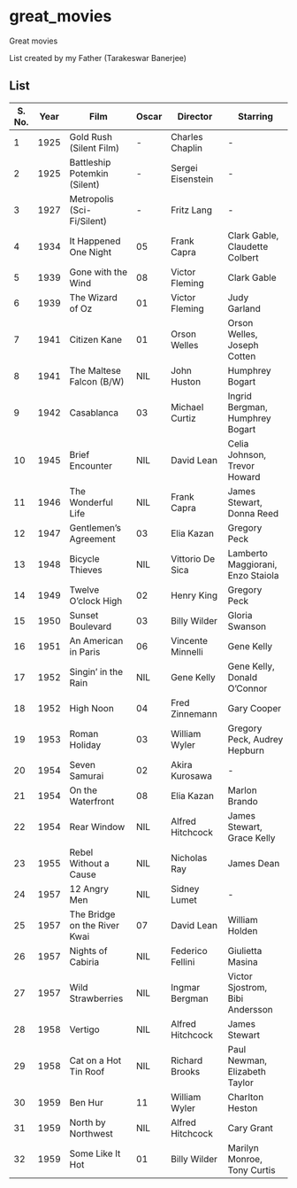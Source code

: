 # great_movies

Great movies

List created by my Father (Tarakeswar Banerjee)

## List

| S. No. | Year | Film                             | Oscar | Director              | Starring                                  |
|--------|------|----------------------------------|-------|-----------------------|-------------------------------------------|
| 1      | 1925 | Gold Rush (Silent Film)         | -     | Charles Chaplin       | -                                         |
| 2      | 1925 | Battleship Potemkin (Silent)    | -     | Sergei Eisenstein     | -                                         |
| 3      | 1927 | Metropolis (Sci-Fi/Silent)      | -     | Fritz Lang            | -                                         |
| 4      | 1934 | It Happened One Night           | 05    | Frank Capra           | Clark Gable, Claudette Colbert           |
| 5      | 1939 | Gone with the Wind              | 08    | Victor Fleming        | Clark Gable                               |
| 6      | 1939 | The Wizard of Oz                | 01    | Victor Fleming        | Judy Garland                              |
| 7      | 1941 | Citizen Kane                    | 01    | Orson Welles          | Orson Welles, Joseph Cotten              |
| 8      | 1941 | The Maltese Falcon (B/W)        | NIL   | John Huston           | Humphrey Bogart                           |
| 9      | 1942 | Casablanca                      | 03    | Michael Curtiz        | Ingrid Bergman, Humphrey Bogart          |
| 10     | 1945 | Brief Encounter                 | NIL   | David Lean            | Celia Johnson, Trevor Howard             |
| 11     | 1946 | The Wonderful Life              | NIL   | Frank Capra           | James Stewart, Donna Reed                |
| 12     | 1947 | Gentlemen’s Agreement           | 03    | Elia Kazan            | Gregory Peck                              |
| 13     | 1948 | Bicycle Thieves                 | NIL   | Vittorio De Sica      | Lamberto Maggiorani, Enzo Staiola        |
| 14     | 1949 | Twelve O’clock High             | 02    | Henry King            | Gregory Peck                              |
| 15     | 1950 | Sunset Boulevard                | 03    | Billy Wilder          | Gloria Swanson                            |
| 16     | 1951 | An American in Paris            | 06    | Vincente Minnelli     | Gene Kelly                                |
| 17     | 1952 | Singin’ in the Rain             | NIL   | Gene Kelly            | Gene Kelly, Donald O’Connor              |
| 18     | 1952 | High Noon                       | 04    | Fred Zinnemann        | Gary Cooper                               |
| 19     | 1953 | Roman Holiday                   | 03    | William Wyler         | Gregory Peck, Audrey Hepburn             |
| 20     | 1954 | Seven Samurai                   | 02    | Akira Kurosawa        | -                                         |
| 21     | 1954 | On the Waterfront               | 08    | Elia Kazan            | Marlon Brando                             |
| 22     | 1954 | Rear Window                     | NIL   | Alfred Hitchcock      | James Stewart, Grace Kelly               |
| 23     | 1955 | Rebel Without a Cause           | NIL   | Nicholas Ray          | James Dean                                |
| 24     | 1957 | 12 Angry Men                    | NIL   | Sidney Lumet          | -                                         |
| 25     | 1957 | The Bridge on the River Kwai    | 07    | David Lean            | William Holden                            |
| 26     | 1957 | Nights of Cabiria               | NIL   | Federico Fellini      | Giulietta Masina                          |
| 27     | 1957 | Wild Strawberries               | NIL   | Ingmar Bergman        | Victor Sjostrom, Bibi Andersson          |
| 28     | 1958 | Vertigo                         | NIL   | Alfred Hitchcock      | James Stewart                             |
| 29     | 1958 | Cat on a Hot Tin Roof           | NIL   | Richard Brooks        | Paul Newman, Elizabeth Taylor            |
| 30     | 1959 | Ben Hur                         | 11    | William Wyler         | Charlton Heston                           |
| 31     | 1959 | North by Northwest              | NIL   | Alfred Hitchcock      | Cary Grant                                |
| 32     | 1959 | Some Like It Hot                | 01    | Billy Wilder          | Marilyn Monroe, Tony Curtis              |
